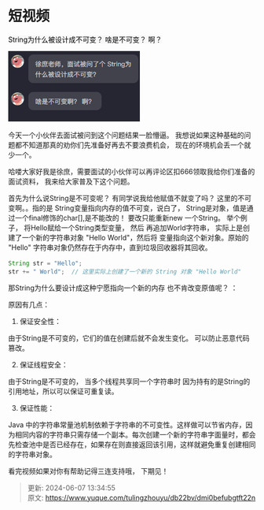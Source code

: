 # 短视频

<font style="color:rgb(0, 0, 0);background-color:rgb(248, 248, 248);">String为什么被设计成不可变？   啥是不可变？  啊？           </font>

![1717652766701-b3dbd756-c0d5-4a77-ae4f-ef89a94b901a.png](./img/RTyDsLhvcIzYAhQ_/1717652766701-b3dbd756-c0d5-4a77-ae4f-ef89a94b901a-652742.png)

今天一个小伙伴去面试被问到这个问题结果一脸懵逼。 我想说如果这种基础的问题都不知道那真的劝你们先准备好再去不要浪费机会， 现在的环境机会丢一个就少一个。

哈喽大家好我是徐庶，需要面试的小伙伴可以再评论区扣666领取我给你们准备的面试资料， 我来给大家普及下这个问题。



首先为什么说String是不可变呢？  有同学说我给他赋值不就变了吗？  这里的不可变啊。。指的是  String变量指向内存的值不可变，说白了， String是对象，值是通过一个final修饰的char[],是不能改的！  要改只能重新new 一个String。  举个例子， 将Hello赋给一个String类型变量，  然后 再追加World字符串， 实际上是创建了一个新的字符串对象 "Hello World"，然后将 变量指向这个新对象。原始的 "Hello" 字符串对象仍然存在于内存中，直到垃圾回收器将其回收。

```java
String str = "Hello";
str += " World";  // 这里实际上创建了一个新的 String 对象 "Hello World"
```

<font style="color:rgb(6, 6, 7);"> </font>

那String为什么要设计成这种宁愿指向一个新的内存 也不肯改变原值呢？ ：

原因有几点： 

1. 保证安全性：

由于String是不可变的，它们的值在创建后就不会发生变化。 可以防止恶意代码篡改。



2. 保证线程安全：

由于String是不可变的，  当多个线程共享同一个字符串时  因为持有的是String的引用地址，所以可以保证可重复读。



3. 保证性能：

 Java 中的字符串常量池机制依赖于字符串的不可变性。这样做可以节省内存，因为相同内容的字符串只需存储一个副本。每次创建一个新的字符串字面量时，都会先检查池中是否已经存在，如果存在则直接返回该引用，这样就避免重复创建相同的字符串对象。  





 看完视频如果对你有帮助记得三连支持哦， 下期见！



> 更新: 2024-06-07 13:34:55  
> 原文: <https://www.yuque.com/tulingzhouyu/db22bv/dmi0befubgtft22n>